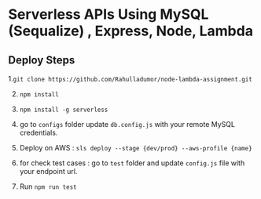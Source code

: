 # Serverless APIs Using MySQL (Sequalize) , Express, Node, Lambda

## Deploy Steps

  1.`git clone https://github.com/Rahulladumor/node-lambda-assignment.git`

  2. `npm install`

  3. `npm install -g serverless`

  4. go to `configs` folder update `db.config.js` with your remote MySQL credentials.

  6. Deploy on AWS : `sls deploy --stage {dev/prod} --aws-profile {name}` 

  5. for check test cases : go to `test` folder and update `config.js` file with your endpoint url.

  6. Run `npm run test`
